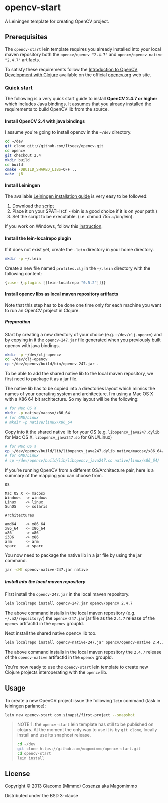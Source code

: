 # opencv-start

A Leiningen template for creating OpenCV project.

## Prerequisites

The `opencv-start` lein template requires you already installed into
your local maven repository both the `opencv/opencv "2.4.7"` and
`opencv/opencv-native "2.4.7"` artifacts.

To satisfy these requirements follow the
[Introduction to OpenCV Development with Clojure][1] available on the
official [opencv.org][2] web site.

### Quick start

The following is a very quick start guide to install **OpenCV 2.4.7 or
higher** which includes Java bindings. It assumes that you already
installed the requirements to build OpenCV lib from the source.

#### Install OpenCV 2.4 with java bindings

I assume you're going to install opencv in the `~/dev` directory.

```bash
cd ~/dev
git clone git://github.com/Itseez/opencv.git
cd opencv
git checkout 2.4
mkdir build
cd build
cmake -DBUILD_SHARED_LIBS=OFF ..
make -j8
```

#### Install Leiningen

The available [Leiningen installation guide][3] is very easy to be followed:

1. Download the [script][4]
2. Place it on your $PATH (cf. ~/bin is a good choice if it is on your path.)
3. Set the script to be executable. (i.e. chmod 755 ~/bin/lein).

If you work on Windows, follow this [instruction][5].

#### Install the lein-localrepo plugin

If it does not exist yet, create the `.lein` directory in your home
directory.

```bash
mkdir -p ~/.lein
```

Create a new file named `profiles.clj` in the `~/.lein` directory with
the following content:

```clojure
{:user {:plugins [[lein-localrepo "0.5.2"]]}}
```

#### Install opencv libs as local maven repository artifacts

Note that this step has to be done one time only for each machine you
want to run an OpenCV project in Clojure.

##### Preparation

Start by creating a new directory of your choice
(e.g. `~/dev/clj-opencv`) and by copying in it the `opencv-247.jar`
file generated when you previously built opencv with java bindings.

```bash
mkdir -p ~/dev/clj-opencv
cd ~/dev/clj-opencv
cp ~/dev/opencv/build/bin/opencv-247.jar .
```

To be able to add the shared native lib to the local maven repository,
we first need to package it as a jar file.

The native lib has to be copied into a directories layout which mimics
the names of your operating system and architecture. I’m using a Mac
OS X with a X86 64 bit architecture. So my layout will be the
following:

```bash
# for Mac OS X
mkdir -p native/macosx/x86_64
# for GNU/Linux
# mkdir -p native/linux/x86_64 
```

Copy into it the shared native lib for your OS (e.g.
`libopencv_java247.dylib` for Mac OS X, `libopencv_java247.so` for
GNU/Linux)

```bash
# for Mac OS X
cp ~/dev/opencv/build/lib/libopencv_java247.dylib native/macosx/x86_64/
# for GNU/Linux
# cp ~/dev/opencv/build/lib/libopencv_java247.so native/linux/x86_64/
```

If you’re running OpenCV from a different OS/Architecture pair, here
is a summary of the mapping you can choose from.

```
OS

Mac OS X -> macosx
Windows  -> windows
Linux    -> linux
SunOS    -> solaris

Architectures

amd64    -> x86_64
x86_64   -> x86_64
x86      -> x86
i386     -> x86
arm      -> arm
sparc    -> sparc
```

You now need to package the native lib in a jar file by using the jar
command.

```bash
jar -cMf opencv-native-247.jar native
```

##### Install into the local maven repository

First install the `opencv-247.jar` in the local maven repository.

```bash
lein localrepo install opencv-247.jar opencv/opencv 2.4.7
```

The above command installs in the local maven repository
(e.g. `~/.m2/repository/`) the `opencv-247.jar` jar file as the
`2.4.7` release of the `opencv` artifactId in the `opencv` groupId.

Next install the shared native opencv lib too.

```bash
lein localrepo install opencv-native-247.jar opencv/opencv-native 2.4.7
```

The above command installs in the local maven repository the `2.4.7`
release of the `opencv-native` artifactId in the `opencv` groupId.

You're now ready to use the `opencv-start` lein template to create new
Clojure projects interoperating with the `opencv` lib.

## Usage

To create a new OpenCV project issue the following `lein` command
(task in leiningen parlance):

```bash
lein new opencv-start com.sinapsi/first-project --snapshot
```

> NOTE 1: the `opencv-start` lein template has still to be published on
> clojars. At the moment the only way to use it is by `git clone`,
> locally install and use its snaphost release.
> 
> ```bash
> cd ~/dev
> git clone https://github.com/magomimmo/opencv-start.git
> cd opencv-start
> lein install
> ```

## License

Copyright © 2013 Giacomo (Mimmo) Cosenza aka Magomimmo

Distributed under the BSD 3-clause

[1]: http://docs.opencv.org/2.4/doc/tutorials/introduction/clojure_dev_intro/clojure_dev_intro.html
[2]: http://opencv.org/
[3]: https://github.com/technomancy/leiningen#installation
[4]: https://raw.github.com/technomancy/leiningen/stable/bin/lein
[5]: https://github.com/technomancy/leiningen#windows
